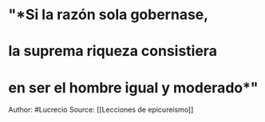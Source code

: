 # "*Si la razón sola gobernase,
# la suprema riqueza consistiera
# en ser el hombre igual y moderado*"

Author: #Lucrecio 
Source: [[Lecciones de epicureísmo]]
